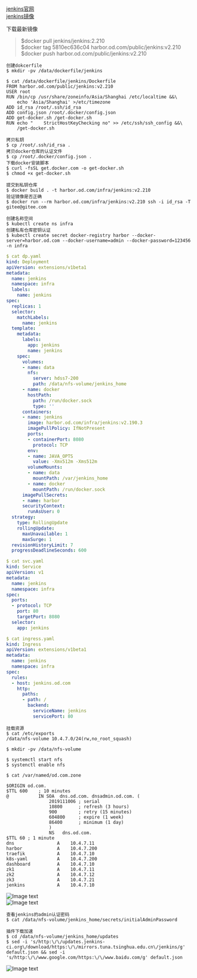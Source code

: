 [jenkins官网](https://jenkins.io/zh/download/)  
[jenkins镜像](https://hub.docker.com/r/jenkins/jenkins)  

下载最新镜像
> $docker pull jenkins/jenkins:2.210  
> $docker tag 5810ec636c04 harbor.od.com/public/jenkins:v2.210  
> $docker push harbor.od.com/public/jenkins:v2.210  

```
创建dokcerfile
$ mkdir -pv /data/dockerfile/jenkins

$ cat /data/dockerfile/jenkins/Dockerfile
FROM harbor.od.com/public/jenkins:v2.210
USER root
RUN /bin/cp /usr/share/zoneinfo/Asia/Shanghai /etc/localtime &&\
    echo 'Asia/Shanghai' >/etc/timezone
ADD id_rsa /root/.ssh/id_rsa
ADD config.json /root/.docker/config.json
ADD get-docker.sh /get-docker.sh
RUN echo "    StrictHostKeyChecking no" >> /etc/ssh/ssh_config &&\
    /get-docker.sh

拷贝私钥
$ cp /root/.ssh/id_rsa .
拷贝docker仓库的认证文件
$ cp /root/.docker/config.json .
下载docker安装脚本
$ curl -fsSL get.docker.com -o get-docker.sh
$ chmod +x get-docker.sh

提交到私钥仓库
$ docker build . -t harbor.od.com/infra/jenkins:v2.210
验证镜像是否正确
$ docker run --rm harbor.od.com/infra/jenkins:v2.210 ssh -i id_rsa -T gitee@gitee.com
```

```
创建名称空间
$ kubectl create ns infra
创建私有仓库密钥认证
$ kubectl create secret docker-registry harbor --docker-server=harbor.od.com --docker-username=admin --docker-password=123456 -n infra
```

```yaml
$ cat dp.yaml
kind: Deployment
apiVersion: extensions/v1beta1
metadata:
  name: jenkins
  namespace: infra
  labels: 
    name: jenkins
spec:
  replicas: 1
  selector:
    matchLabels: 
      name: jenkins
  template:
    metadata:
      labels: 
        app: jenkins 
        name: jenkins
    spec:
      volumes:
      - name: data
        nfs: 
          server: hdss7-200
          path: /data/nfs-volume/jenkins_home
      - name: docker
        hostPath: 
          path: /run/docker.sock
          type: ''
      containers:
      - name: jenkins
        image: harbor.od.com/infra/jenkins:v2.190.3
        imagePullPolicy: IfNotPresent
        ports:
        - containerPort: 8080
          protocol: TCP
        env:
        - name: JAVA_OPTS
          value: -Xmx512m -Xms512m
        volumeMounts:
        - name: data
          mountPath: /var/jenkins_home
        - name: docker
          mountPath: /run/docker.sock
      imagePullSecrets:
      - name: harbor
      securityContext: 
        runAsUser: 0
  strategy:
    type: RollingUpdate
    rollingUpdate: 
      maxUnavailable: 1
      maxSurge: 1
  revisionHistoryLimit: 7
  progressDeadlineSeconds: 600
```

```yaml
$ cat svc.yaml
kind: Service
apiVersion: v1
metadata: 
  name: jenkins
  namespace: infra
spec:
  ports:
  - protocol: TCP
    port: 80
    targetPort: 8080
  selector:
    app: jenkins
```

```yaml
$ cat ingress.yaml
kind: Ingress
apiVersion: extensions/v1beta1
metadata: 
  name: jenkins
  namespace: infra
spec:
  rules:
  - host: jenkins.od.com
    http:
      paths:
      - path: /
        backend: 
          serviceName: jenkins
          servicePort: 80
```

```
挂载资源
$ cat /etc/exports
/data/nfs-volume 10.4.7.0/24(rw,no_root_squash)

$ mkdir -pv /data/nfs-volume

$ systemctl start nfs
$ systenctl enable nfs
```

```
$ cat /var/named/od.com.zone

$ORIGIN od.com.
$TTL 600	; 10 minutes
@   		IN SOA	dns.od.com. dnsadmin.od.com. (
				2019111006 ; serial
				10800      ; refresh (3 hours)
				900        ; retry (15 minutes)
				604800     ; expire (1 week)
				86400      ; minimum (1 day)
				)
				NS   dns.od.com.
$TTL 60	; 1 minute
dns                A    10.4.7.11
harbor             A    10.4.7.200
traefik            A    10.4.7.10
k8s-yaml           A    10.4.7.200
dashboard          A    10.4.7.10
zk1                A    10.4.7.11
zk2                A    10.4.7.12
zk3                A    10.4.7.21
jenkins            A    10.4.7.10
```



![Image text](https://github.com/xusxlinux/Document/blob/master/kubernetes/100-images/jenkins-01.png)  
![Image text](https://github.com/xusxlinux/Document/blob/master/kubernetes/100-images/jenkins-02.png)  

```
查看jenkins的admin认证密码
$ cat /data/nfs-volume/jenkins_home/secrets/initialAdminPassword

插件下载加速
$ cd /data/nfs-volume/jenkins_home/updates
$ sed -i 's/http:\/\/updates.jenkins-ci.org\/download/https:\/\/mirrors.tuna.tsinghua.edu.cn\/jenkins/g' default.json && sed -i 's/http:\/\/www.google.com/https:\/\/www.baidu.com/g' default.json

```

![Image text](https://github.com/xusxlinux/Document/blob/master/kubernetes/100-images/jenkins-03.png)
